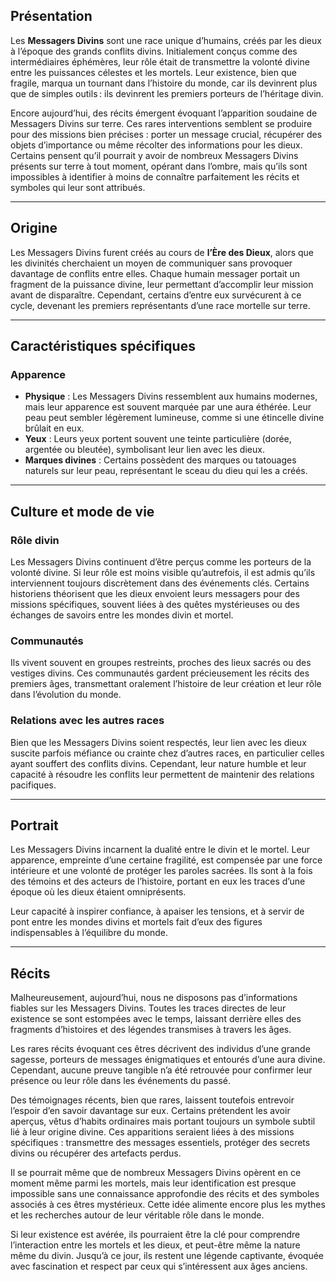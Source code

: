 ## **Présentation**
Les **Messagers Divins** sont une race unique d’humains, créés par les dieux à l’époque des grands conflits divins. Initialement conçus comme des intermédiaires éphémères, leur rôle était de transmettre la volonté divine entre les puissances célestes et les mortels. Leur existence, bien que fragile, marqua un tournant dans l’histoire du monde, car ils devinrent plus que de simples outils : ils devinrent les premiers porteurs de l’héritage divin.

Encore aujourd’hui, des récits émergent évoquant l’apparition soudaine de Messagers Divins sur terre. Ces rares interventions semblent se produire pour des missions bien précises : porter un message crucial, récupérer des objets d’importance ou même récolter des informations pour les dieux. Certains pensent qu’il pourrait y avoir de nombreux Messagers Divins présents sur terre à tout moment, opérant dans l’ombre, mais qu’ils sont impossibles à identifier à moins de connaître parfaitement les récits et symboles qui leur sont attribués.

---

## **Origine**
Les Messagers Divins furent créés au cours de **l’Ère des Dieux**, alors que les divinités cherchaient un moyen de communiquer sans provoquer davantage de conflits entre elles. Chaque humain messager portait un fragment de la puissance divine, leur permettant d’accomplir leur mission avant de disparaître. Cependant, certains d’entre eux survécurent à ce cycle, devenant les premiers représentants d’une race mortelle sur terre.

---

## **Caractéristiques spécifiques**

### **Apparence**
- **Physique** : Les Messagers Divins ressemblent aux humains modernes, mais leur apparence est souvent marquée par une aura éthérée. Leur peau peut sembler légèrement lumineuse, comme si une étincelle divine brûlait en eux.  
- **Yeux** : Leurs yeux portent souvent une teinte particulière (dorée, argentée ou bleutée), symbolisant leur lien avec les dieux.  
- **Marques divines** : Certains possèdent des marques ou tatouages naturels sur leur peau, représentant le sceau du dieu qui les a créés.  

---

## **Culture et mode de vie**

### **Rôle divin**
Les Messagers Divins continuent d’être perçus comme les porteurs de la volonté divine. Si leur rôle est moins visible qu’autrefois, il est admis qu’ils interviennent toujours discrètement dans des événements clés. Certains historiens théorisent que les dieux envoient leurs messagers pour des missions spécifiques, souvent liées à des quêtes mystérieuses ou des échanges de savoirs entre les mondes divin et mortel.

### **Communautés**
Ils vivent souvent en groupes restreints, proches des lieux sacrés ou des vestiges divins. Ces communautés gardent précieusement les récits des premiers âges, transmettant oralement l’histoire de leur création et leur rôle dans l’évolution du monde.

### **Relations avec les autres races**
Bien que les Messagers Divins soient respectés, leur lien avec les dieux suscite parfois méfiance ou crainte chez d’autres races, en particulier celles ayant souffert des conflits divins. Cependant, leur nature humble et leur capacité à résoudre les conflits leur permettent de maintenir des relations pacifiques.

---

## **Portrait**
Les Messagers Divins incarnent la dualité entre le divin et le mortel. Leur apparence, empreinte d’une certaine fragilité, est compensée par une force intérieure et une volonté de protéger les paroles sacrées. Ils sont à la fois des témoins et des acteurs de l’histoire, portant en eux les traces d’une époque où les dieux étaient omniprésents.  

Leur capacité à inspirer confiance, à apaiser les tensions, et à servir de pont entre les mondes divins et mortels fait d’eux des figures indispensables à l’équilibre du monde.

---

## **Récits**

Malheureusement, aujourd’hui, nous ne disposons pas d’informations fiables sur les Messagers Divins. Toutes les traces directes de leur existence se sont estompées avec le temps, laissant derrière elles des fragments d’histoires et des légendes transmises à travers les âges.  

Les rares récits évoquant ces êtres décrivent des individus d’une grande sagesse, porteurs de messages énigmatiques et entourés d’une aura divine. Cependant, aucune preuve tangible n’a été retrouvée pour confirmer leur présence ou leur rôle dans les événements du passé.  

Des témoignages récents, bien que rares, laissent toutefois entrevoir l’espoir d’en savoir davantage sur eux. Certains prétendent les avoir aperçus, vêtus d’habits ordinaires mais portant toujours un symbole subtil lié à leur origine divine. Ces apparitions seraient liées à des missions spécifiques : transmettre des messages essentiels, protéger des secrets divins ou récupérer des artefacts perdus.  

Il se pourrait même que de nombreux Messagers Divins opèrent en ce moment même parmi les mortels, mais leur identification est presque impossible sans une connaissance approfondie des récits et des symboles associés à ces êtres mystérieux. Cette idée alimente encore plus les mythes et les recherches autour de leur véritable rôle dans le monde.  

Si leur existence est avérée, ils pourraient être la clé pour comprendre l’interaction entre les mortels et les dieux, et peut-être même la nature même du divin. Jusqu’à ce jour, ils restent une légende captivante, évoquée avec fascination et respect par ceux qui s’intéressent aux âges anciens.

